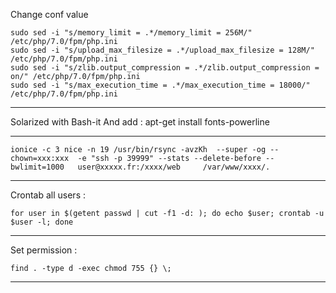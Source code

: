 Change conf value

```
sudo sed -i "s/memory_limit = .*/memory_limit = 256M/" /etc/php/7.0/fpm/php.ini
sudo sed -i "s/upload_max_filesize = .*/upload_max_filesize = 128M/" /etc/php/7.0/fpm/php.ini
sudo sed -i "s/zlib.output_compression = .*/zlib.output_compression = on/" /etc/php/7.0/fpm/php.ini
sudo sed -i "s/max_execution_time = .*/max_execution_time = 18000/" /etc/php/7.0/fpm/php.ini
```
---

Solarized with Bash-it
And add : apt-get install fonts-powerline

---

```
ionice -c 3 nice -n 19 /usr/bin/rsync -avzKh  --super -og --chown=xxx:xxx  -e "ssh -p 39999" --stats --delete-before --bwlimit=1000   user@xxxxx.fr:/xxxx/web     /var/www/xxxx/.
```

---

Crontab all users :

```
for user in $(getent passwd | cut -f1 -d: ); do echo $user; crontab -u $user -l; done
```

---

Set permission :


```
find . -type d -exec chmod 755 {} \;

```

---

